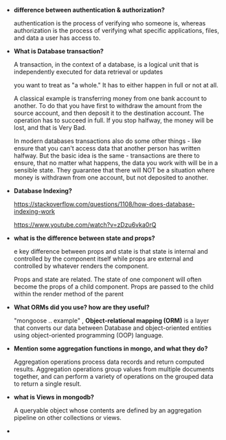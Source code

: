 - **difference between authentication & authorization?**

  authentication is the process of verifying who someone is, whereas authorization is the process of verifying what specific applications, files, and data a user has access to.

- **What is Database transaction?**

  A transaction, in the context of a database, is a logical unit that is independently executed for data retrieval or updates

  you want to treat as "a whole." It has to either happen in full or not at all.

  A classical example is transferring money from one bank account to another. To do that you have first to withdraw the amount from the source account, and then deposit it to the destination account. The operation has to succeed in full. If you stop halfway, the money will be lost, and that is Very Bad.

  In modern databases transactions also do some other things - like ensure that you can't access data that another person has written halfway. But the basic idea is the same - transactions are there to ensure, that no matter what happens, the data you work with will be in a sensible state. They guarantee that there will NOT be a situation where money is withdrawn from one account, but not deposited to another.

- **Database Indexing?**

  https://stackoverflow.com/questions/1108/how-does-database-indexing-work

  https://www.youtube.com/watch?v=zDzu6vka0rQ

- **what is the difference between state and props?**

  e key difference between props and state is that state is internal and controlled by the component itself while props are external and controlled by whatever renders the component.

  Props and state are related. The state of one component will often become the props of a child component. Props are passed to the child within the render method of the parent

- **What ORMs did you use? how are they useful?**

  "mongoose .. example" , **Object-relational mapping (ORM)** is a layer that converts our data between Database and object-oriented entities using object-oriented programming (OOP) language.

- **Mention some aggregation functions in mongo, and what they do?**

  Aggregation operations process data records and return computed results. Aggregation operations group values from multiple documents together, and can perform a variety of operations on the grouped data to return a single result.

- **what is Views in mongodb?**

  A queryable object whose contents are defined by an aggregation pipeline on other collections or views.

-
